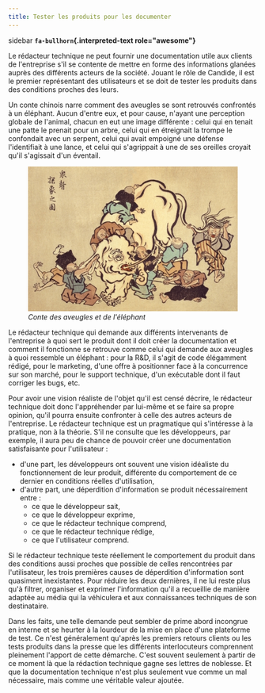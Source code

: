 ```yaml
---
title: Tester les produits pour les documenter
---
```


 sidebar
**`fa-bullhorn`{.interpreted-text role="awesome"}**

Le rédacteur technique ne peut fournir une documentation utile aux
clients de l'entreprise s'il se contente de mettre en forme des
informations glanées auprès des différents acteurs de la société. Jouant
le rôle de Candide, il est le premier représentant des utilisateurs et
se doit de tester les produits dans des conditions proches des leurs.


Un conte chinois narre comment des aveugles se sont retrouvés confrontés
à un éléphant. Aucun d'entre eux, et pour cause, n'ayant une
perception globale de l'animal, chacun en eut une image différente :
celui qui en tenait une patte le prenait pour un arbre, celui qui en
étreignait la trompe le confondait avec un serpent, celui qui avait
empoigné une défense l'identifiait à une lance, et celui qui
s'agrippait à une de ses oreilles croyait qu'il s'agissait d'un
éventail.

<figure>
<img src="graphics/hanabusa-itcho.jpg"
alt="graphics/hanabusa-itcho.jpg" />
<figcaption><em>Conte des aveugles et de l'éléphant</em></figcaption>
</figure>

Le rédacteur technique qui demande aux différents intervenants de
l'entreprise à quoi sert le produit dont il doit créer la documentation
et comment il fonctionne se retrouve comme celui qui demande aux
aveugles à quoi ressemble un éléphant : pour la R&D, il s'agit de code
élégamment rédigé, pour le marketing, d'une offre à positionner face à
la concurrence sur son marché, pour le support technique, d'un
exécutable dont il faut corriger les bugs, etc.

Pour avoir une vision réaliste de l'objet qu'il est censé décrire, le
rédacteur technique doit donc l'appréhender par lui-même et se faire sa
propre opinion, qu'il pourra ensuite confronter à celle des autres
acteurs de l'entreprise. Le rédacteur technique est un pragmatique qui
s'intéresse à la pratique, non à la théorie. S'il ne consulte que les
développeurs, par exemple, il aura peu de chance de pouvoir créer une
documentation satisfaisante pour l'utilisateur :

-   d'une part, les développeurs ont souvent une vision idéaliste du
    fonctionnement de leur produit, différente du comportement de ce
    dernier en conditions réelles d'utilisation,
-   d'autre part, une déperdition d'information se produit
    nécessairement entre :
    -   ce que le développeur sait,
    -   ce que le développeur exprime,
    -   ce que le rédacteur technique comprend,
    -   ce que le rédacteur technique rédige,
    -   ce que l'utilisateur comprend.

Si le rédacteur technique teste réellement le comportement du produit
dans des conditions aussi proches que possible de celles rencontrées par
l'utilisateur, les trois premières causes de déperdition d'information
sont quasiment inexistantes. Pour réduire les deux dernières, il ne lui
reste plus qu'à filtrer, organiser et exprimer l'information qu'il a
recueillie de manière adaptée au média qui la véhiculera et aux
connaissances techniques de son destinataire.

Dans les faits, une telle demande peut sembler de prime abord incongrue
en interne et se heurter à la lourdeur de la mise en place d'une
plateforme de test. Ce n'est généralement qu'après les premiers
retours clients ou les tests produits dans la presse que les différents
interlocuteurs comprennent pleinement l'apport de cette démarche.
C'est souvent seulement à partir de ce moment là que la rédaction
technique gagne ses lettres de noblesse. Et que la documentation
technique n'est plus seulement vue comme un mal nécessaire, mais comme
une véritable valeur ajoutée.
